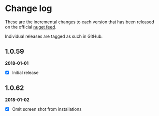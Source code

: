 [NugetUrl]: https://www.nuget.org/packages/OpenInApp.Common/

# Change log

These are the incremental changes to each version that has been released on the official [nuget feed][NugetUrl].

Individual releases are tagged as such in GitHub.

## 1.0.59
**2018-01-01**
- [x] Initial release

## 1.0.62
**2018-01-02**
- [x] Omit screen shot from installations
